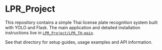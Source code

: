 # LPR_Project

This repository contains a simple Thai license plate recognition system built
with YOLO and Flask. The main application and detailed installation
instructions live in [`LPR_Project/LPR_TH-main`](LPR_Project/LPR_TH-main/README.md).

See that directory for setup guides, usage examples and API information.
